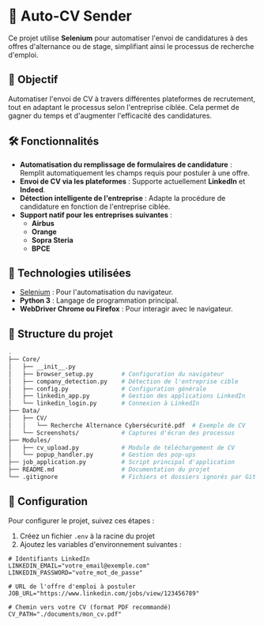 # 🤖 Auto-CV Sender

Ce projet utilise **Selenium** pour automatiser l'envoi de candidatures à des offres d'alternance ou de stage, simplifiant ainsi le processus de recherche d'emploi.

## 🚀 Objectif

Automatiser l'envoi de CV à travers différentes plateformes de recrutement, tout en adaptant le processus selon l'entreprise ciblée. Cela permet de gagner du temps et d'augmenter l'efficacité des candidatures.

## 🛠️ Fonctionnalités

- **Automatisation du remplissage de formulaires de candidature** : Remplit automatiquement les champs requis pour postuler à une offre.
- **Envoi de CV via les plateformes** : Supporte actuellement **LinkedIn** et **Indeed**.
- **Détection intelligente de l'entreprise** : Adapte la procédure de candidature en fonction de l'entreprise ciblée.
- **Support natif pour les entreprises suivantes** :
  - **Airbus**
  - **Orange**
  - **Sopra Steria**
  - **BPCE**

## 🧠 Technologies utilisées

- [Selenium](https://www.selenium.dev/) : Pour l'automatisation du navigateur.
- **Python 3** : Langage de programmation principal.
- **WebDriver Chrome ou Firefox** : Pour interagir avec le navigateur.

## 📁 Structure du projet

```bash
.
├── Core/
│   ├── __init__.py
│   ├── browser_setup.py        # Configuration du navigateur
│   ├── company_detection.py    # Détection de l'entreprise cible
│   ├── config.py               # Configuration générale
│   ├── linkedin_app.py         # Gestion des applications LinkedIn
│   └── linkedin_login.py       # Connexion à LinkedIn
├── Data/
│   ├── CV/
│   │   └── Recherche Alternance Cybersécurité.pdf  # Exemple de CV
│   └── Screenshots/            # Captures d'écran des processus
├── Modules/
│   ├── cv_upload.py            # Module de téléchargement de CV
│   └── popup_handler.py        # Gestion des pop-ups
├── job_application.py          # Script principal d'application
├── README.md                   # Documentation du projet
└── .gitignore                  # Fichiers et dossiers ignorés par Git
```

## 🔑 Configuration

Pour configurer le projet, suivez ces étapes :

1. Créez un fichier `.env` à la racine du projet
2. Ajoutez les variables d'environnement suivantes :

```env
# Identifiants LinkedIn
LINKEDIN_EMAIL="votre_email@exemple.com"
LINKEDIN_PASSWORD="votre_mot_de_passe"

# URL de l'offre d'emploi à postuler
JOB_URL="https://www.linkedin.com/jobs/view/123456789"

# Chemin vers votre CV (format PDF recommandé)
CV_PATH="./documents/mon_cv.pdf"